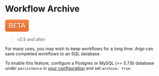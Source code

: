 # Workflow Archive

![beta](assets/beta.svg)

> v2.5 and after

For many uses, you may wish to keep workflows for a long time. Argo can save completed workflows to an SQL database. 

To enable this feature, configure a Postgres or MySQL (>= 5.7.8) database under `persistence` in [your configuration](workflow-controller-configmap.yaml) and set `archive: true`.
